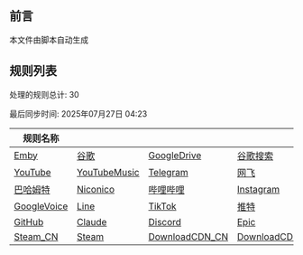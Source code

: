 ## 前言
本文件由脚本自动生成

## 规则列表
处理的规则总计: 30 

最后同步时间: 2025年07月27日 04:23 

| 规则名称 |    |     |     |     |
|----------|----------|----------|----------|----------|
| [Emby](https://github.com/Ctory-Nily/rule-script/tree/main/rules/Clash/Emby) | [谷歌](https://github.com/Ctory-Nily/rule-script/tree/main/rules/Clash/Google) | [GoogleDrive](https://github.com/Ctory-Nily/rule-script/tree/main/rules/Clash/GoogleDrive) | [谷歌搜索](https://github.com/Ctory-Nily/rule-script/tree/main/rules/Clash/GoogleSearch) | [微软](https://github.com/Ctory-Nily/rule-script/tree/main/rules/Clash/Microsoft) |
| [YouTube](https://github.com/Ctory-Nily/rule-script/tree/main/rules/Clash/YouTube) | [YouTubeMusic](https://github.com/Ctory-Nily/rule-script/tree/main/rules/Clash/YouTubeMusic) | [Telegram](https://github.com/Ctory-Nily/rule-script/tree/main/rules/Clash/Telegram) | [网飞](https://github.com/Ctory-Nily/rule-script/tree/main/rules/Clash/Netflix) | [PayPal](https://github.com/Ctory-Nily/rule-script/tree/main/rules/Clash/PayPal) |
| [巴哈姆特](https://github.com/Ctory-Nily/rule-script/tree/main/rules/Clash/Bahamut) | [Niconico](https://github.com/Ctory-Nily/rule-script/tree/main/rules/Clash/Niconico) | [哔哩哔哩](https://github.com/Ctory-Nily/rule-script/tree/main/rules/Clash/BiliBili) | [Instagram](https://github.com/Ctory-Nily/rule-script/tree/main/rules/Clash/Instagram) | [Pixiv](https://github.com/Ctory-Nily/rule-script/tree/main/rules/Clash/Pixiv) |
| [GoogleVoice](https://github.com/Ctory-Nily/rule-script/tree/main/rules/Clash/GoogleVoice) | [Line](https://github.com/Ctory-Nily/rule-script/tree/main/rules/Clash/Line) | [TikTok](https://github.com/Ctory-Nily/rule-script/tree/main/rules/Clash/TikTok) | [推特](https://github.com/Ctory-Nily/rule-script/tree/main/rules/Clash/Twitter) | [OpenAI](https://github.com/Ctory-Nily/rule-script/tree/main/rules/Clash/OpenAI) |
| [GitHub](https://github.com/Ctory-Nily/rule-script/tree/main/rules/Clash/GitHub) | [Claude](https://github.com/Ctory-Nily/rule-script/tree/main/rules/Clash/Claude) | [Discord](https://github.com/Ctory-Nily/rule-script/tree/main/rules/Clash/Discord) | [Epic](https://github.com/Ctory-Nily/rule-script/tree/main/rules/Clash/Epic) | [Talkatone](https://github.com/Ctory-Nily/rule-script/tree/main/rules/Clash/Talkatone) |
| [Steam_CN](https://github.com/Ctory-Nily/rule-script/tree/main/rules/Clash/Steam_CN) | [Steam](https://github.com/Ctory-Nily/rule-script/tree/main/rules/Clash/Steam) | [DownloadCDN_CN](https://github.com/Ctory-Nily/rule-script/tree/main/rules/Clash/DownloadCDN_CN) | [DownloadCDN](https://github.com/Ctory-Nily/rule-script/tree/main/rules/Clash/DownloadCDN) | [EH_Hentai](https://github.com/Ctory-Nily/rule-script/tree/main/rules/Clash/EH_Hentai) |